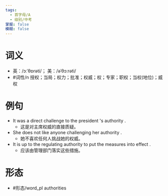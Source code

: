 ```yaml
---
tags:
  - 首字母/A
  - 级别/中考
掌握: false
模糊: false
---
```

# 词义
- 英：/ɔːˈθɒrəti/； 美：/əˈθɔːrəti/
- #词性/n  授权；当局；权力；批准；权威；权；专家；职权；当权(地位)；威权
# 例句
- It was a direct challenge to the president 's authority .
	- 这是对主席权威的直接质疑。
- She does not like anyone challenging her authority .
	- 她不喜欢任何人挑战她的权威。
- It is up to the regulating authority to put the measures into effect .
	- 应该由管理部门落实这些措施。
# 形态
- #形态/word_pl authorities
